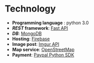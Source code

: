 # Technology

- **Programming language** : python 3.0
- **_REST_ framework**: [Fast API](https://fastapi.tiangolo.com) 
- **_DB_**: [MongoDB](https://www.mongodb.com) 
- **Hosting**: [Firebase](https://firebase.google.com)
- **Image post**: [Imgur API](https://github.com/Imgur/imgurpython)
- **Map service**: [OpenStreetMap](https://www.openstreetmap.org)
- **Payment**: [Paypal Python SDK](https://github.com/paypal/PayPal-Python-SDK)
